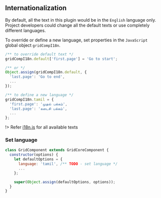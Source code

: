 ## Internationalization

By default, all the text in this plugin would be in the `English` language only. Project developers could change all the default texts or use completely different languages.

To override or define a new language, set properties in the `JavaScript` global object `gridCompI18n`.

```js
/** to override default text */
gridCompI18n.default['first.page'] = 'Go to start';

/** or */
Object.assign(gridCompI18n.default, {
  'last.page': 'Go to end',
  ...
});

/** to define a new language */
gridCompI18n.tamil = {
  'first.page': 'முதல் பக்கம்',
  'last.page': 'கடைசி பக்கம்',
  ...
};
```

!> Refer [i18n.js](https://github.com/{{repo}}/blob/main/src/i18n.js) for all available texts

### Set language

```js
class GridComponent extends GridCoreComponent {
  constructor(options) {
    let defaultOptions = {
      language: 'tamil', /** TODO - set language */
      ...
    };

    super(Object.assign(defaultOptions, options));
  }
}
```
